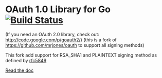 OAuth 1.0 Library for Go  [![Build Status](https://travis-ci.org/ericaro/oauth.png?branch=master)](https://travis-ci.org/ericaro/oauth)
========================

(If you need an OAuth 2.0 library, check out: http://code.google.com/p/goauth2/)
(this is a fork of https://github.com/mrjones/oauth  to support all signing methods)

This fork add support for RSA_SHA1 and PLAINTEXT signing method as defined by [rfc5849](http://tools.ietf.org/html/rfc5849#section-3.4)


[Read the doc](http://godoc.org/github.com/ericaro/oauth)